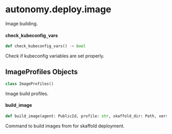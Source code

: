 <a id="autonomy.deploy.image"></a>

# autonomy.deploy.image

Image building.

<a id="autonomy.deploy.image.check_kubeconfig_vars"></a>

#### check`_`kubeconfig`_`vars

```python
def check_kubeconfig_vars() -> bool
```

Check if kubeconfig variables are set properly.

<a id="autonomy.deploy.image.ImageProfiles"></a>

## ImageProfiles Objects

```python
class ImageProfiles()
```

Image build profiles.

<a id="autonomy.deploy.image.build_image"></a>

#### build`_`image

```python
def build_image(agent: PublicId, profile: str, skaffold_dir: Path, version: str, push: bool = False, build_concurrency: int = 0) -> None
```

Command to build images from for skaffold deployment.

